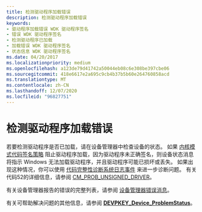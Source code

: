 ```yaml
---
title: 检测驱动程序加载错误
description: 检测驱动程序加载错误
keywords:
- 驱动程序加载错误 WDK 驱动程序签名
- 错误 WDK 驱动程序签名
- 检测驱动程序已加载
- 加载错误 WDK 驱动程序签名
- 状态信息 WDK 驱动程序签名
ms.date: 04/20/2017
ms.localizationpriority: medium
ms.openlocfilehash: a123de79d41742a50044eb08c6e308be397cbe06
ms.sourcegitcommit: 418e6617e2a695c9cb4b37b5b60e264760858acd
ms.translationtype: MT
ms.contentlocale: zh-CN
ms.lasthandoff: 12/07/2020
ms.locfileid: "96827751"
---
```

# <a name="detecting-driver-load-errors"></a>检测驱动程序加载错误


若要检测驱动程序是否已加载，请在设备管理器中检查设备的状态。 如果 [内核模式代码签名策略](kernel-mode-code-signing-policy--windows-vista-and-later-.md) 阻止驱动程序加载，因为驱动程序未正确签名，则设备状态消息将指示 Windows 无法加载驱动程序，并且驱动程序可能已损坏或丢失。 如果出现这种情况，你可以使用 [代码完整性诊断系统日志事件](code-integrity-diagnostic-system-log-events.md) 来进一步诊断问题。 有关代码52的详细信息，请参阅 [CM_PROB_UNSIGNED_DRIVER](cm-prob-unsigned-driver.md)。

有关设备管理器报告的错误的完整列表，请参阅 [设备管理器错误消息](device-manager-error-messages.md)。

有关可帮助解决问题的其他信息，请参阅 [**DEVPKEY_Device_ProblemStatus**](devpkey-device-problemstatus.md)。

